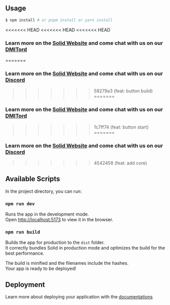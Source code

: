 ## Usage

```bash
$ npm install # or pnpm install or yarn install
```

<<<<<<< HEAD
<<<<<<< HEAD
<<<<<<< HEAD
### Learn more on the [Solid Website](https://solidjs.com) and come chat with us on our [DMITord](https://dMITord.com/invite/solidjs)
=======
### Learn more on the [Solid Website](https://solidjs.com) and come chat with us on our [Discord](https://discord.com/invite/solidjs)
>>>>>>> 58279a3 (feat: button build)
=======
### Learn more on the [Solid Website](https://solidjs.com) and come chat with us on our [DMITord](https://dMITord.com/invite/solidjs)
>>>>>>> 1c7ff74 (feat: button start)
=======
### Learn more on the [Solid Website](https://solidjs.com) and come chat with us on our [Discord](https://discord.com/invite/solidjs)
>>>>>>> 4542458 (feat: add core)

## Available Scripts

In the project directory, you can run:

### `npm run dev`

Runs the app in the development mode.<br>
Open [http://localhost:5173](http://localhost:5173) to view it in the browser.

### `npm run build`

Builds the app for production to the `dist` folder.<br>
It correctly bundles Solid in production mode and optimizes the build for the best performance.

The build is minified and the filenames include the hashes.<br>
Your app is ready to be deployed!

## Deployment

Learn more about deploying your application with the [documentations](https://vitejs.dev/guide/static-deploy.html)
